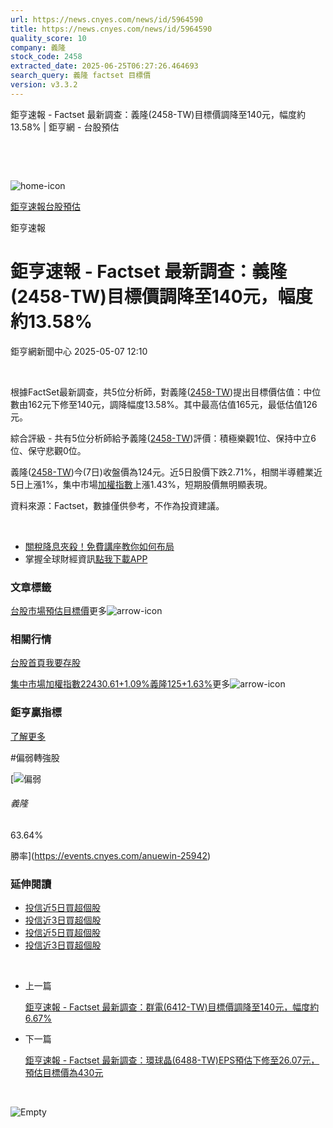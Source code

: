 ```yaml
---
url: https://news.cnyes.com/news/id/5964590
title: https://news.cnyes.com/news/id/5964590
quality_score: 10
company: 義隆
stock_code: 2458
extracted_date: 2025-06-25T06:27:26.464693
search_query: 義隆 factset 目標價
version: v3.3.2
---
```


鉅亨速報 - Factset 最新調查：義隆(2458-TW)目標價調降至140元，幅度約13.58% | 鉅亨網 - 台股預估

‌

‌

![home-icon](/assets/icons/breadCrumb/symbol-icon-home.svg)

[鉅亨速報](/news/cat/anue_live)[台股預估](/news/cat/tw_forecast)

鉅亨速報

# 鉅亨速報 - Factset 最新調查：義隆(2458-TW)目標價調降至140元，幅度約13.58%

鉅亨網新聞中心 2025-05-07 12:10

‌

根據FactSet最新調查，共5位分析師，對義隆([2458-TW](https://www.cnyes.com/twstock/2458))提出目標價估值：中位數由162元下修至140元，調降幅度13.58%。其中最高估值165元，最低估值126元。

綜合評級 - 共有5位分析師給予義隆([2458-TW](https://www.cnyes.com/twstock/2458))評價：積極樂觀1位、保持中立6位、保守悲觀0位。

義隆([2458-TW](https://www.cnyes.com/twstock/2458))今(7日)收盤價為124元。近5日股價下跌2.71%，相關半導體業近5日上漲1%，集中市場[加權指數](https://invest.cnyes.com/index/TWS/TSE01)上漲1.43%，短期股價無明顯表現。

資料來源：Factset，數據僅供參考，不作為投資建議。

‌

* [關稅降息夾殺！免費講座教你如何布局](https://www.rsc.com.tw/Cnyes_RSC/SeminarBooking2025InvestmentOutlook.aspx?utm_source=anue&utm_medium=usstocks_end)
* 掌握全球財經資訊[點我下載APP](http://www.cnyes.com/app/?utm_source=mweb&utm_medium=HamMenuBanner&utm_campaign=fixed&utm_content=entr)

### 文章標籤

[台股](https://news.cnyes.com/tag/台股 "台股")[市場預估](https://news.cnyes.com/tag/市場預估 "市場預估")[目標價](https://news.cnyes.com/tag/目標價 "目標價")更多![arrow-icon](/assets/icons/arrows/arrow-down.svg)

### 相關行情

[台股首頁](https://www.cnyes.com/twstock)[我要存股](https://supr.link/8OHaU)

[集中市場加權指數22430.61+1.09%](https://invest.cnyes.com/index/TWS/TSE01)[義隆125+1.63%](https://www.cnyes.com/twstock/2458)更多![arrow-icon](/assets/icons/arrows/arrow-down.svg)

### 鉅亨贏指標

[了解更多](https://events.cnyes.com/anuewin-25942)

#偏弱轉強股

[![偏弱](/assets/icons/win-indicator/short.svg)

###### 義隆

63.64%

勝率](https://events.cnyes.com/anuewin-25942)

### 延伸閱讀

* [投信近5日買超個股](/news/id/5959817)
* [投信近3日買超個股](/news/id/5959815)
* [投信近5日買超個股](/news/id/5957865)
* [投信近3日買超個股](/news/id/5957863)

‌

* 上一篇

  [鉅亨速報 - Factset 最新調查：群電(6412-TW)目標價調降至140元，幅度約6.67%](/news/id/5965583)
* 下一篇

  [鉅亨速報 - Factset 最新調查：環球晶(6488-TW)EPS預估下修至26.07元，預估目標價為430元](/news/id/5964044)

‌

![Empty](/assets/icons/skeleton/empty-image.svg)

‌